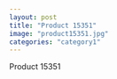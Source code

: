 ```yaml
---
layout: post
title: "Product 15351"
image: "product15351.jpg"
categories: "category1"
---
```

Product 15351
